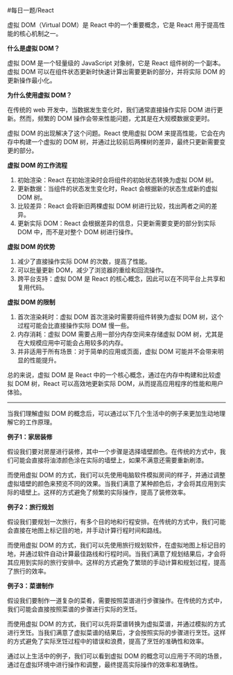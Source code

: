 
#每日一题/React

虚拟 DOM（Virtual DOM）是 React 中的一个重要概念，它是 React 用于提高性能的核心机制之一。

**什么是虚拟 DOM？**

虚拟 DOM 是一个轻量级的 JavaScript 对象树，它是 React 组件树的一个副本。虚拟 DOM 可以在组件状态更新时快速计算出需要更新的部分，并将实际 DOM 的更新操作最小化。

**为什么使用虚拟 DOM？**

在传统的 web 开发中，当数据发生变化时，我们通常直接操作实际 DOM 进行更新。然而，频繁的 DOM 操作会带来性能问题，尤其是在大规模数据变更时。

虚拟 DOM 的出现解决了这个问题。React 使用虚拟 DOM 来提高性能，它会在内存中构建一个虚拟的 DOM 树，并通过比较前后两棵树的差异，最终只更新需要变更的部分。

**虚拟 DOM 的工作流程**

1. 初始渲染：React 在初始渲染时会将组件的初始状态转换为虚拟 DOM 树。
2. 更新数据：当组件的状态发生变化时，React 会根据新的状态生成新的虚拟 DOM 树。
3. 比较差异：React 会将新旧两棵虚拟 DOM 树进行比较，找出两者之间的差异。
4. 更新实际 DOM：React 会根据差异的信息，只更新需要变更的部分到实际 DOM 中，而不是对整个 DOM 树进行操作。

**虚拟 DOM 的优势**

1. 减少了直接操作实际 DOM 的次数，提高了性能。
2. 可以批量更新 DOM，减少了浏览器的重绘和回流操作。
3. 跨平台支持：虚拟 DOM 是 React 的核心概念，因此可以在不同平台上共享和复用代码。

**虚拟 DOM 的限制**

1. 首次渲染耗时：虚拟 DOM 首次渲染时需要将组件转换为虚拟 DOM 树，这个过程可能会比直接操作实际 DOM 慢一些。
2. 内存消耗：虚拟 DOM 需要占用一部分内存空间来存储虚拟 DOM 树，尤其是在大规模应用中可能会占用较多的内存。
3. 并非适用于所有场景：对于简单的应用或页面，虚拟 DOM 可能并不会带来明显的性能提升。

总的来说，虚拟 DOM 是 React 中的一个核心概念，通过在内存中构建和比较虚拟 DOM 树，React 可以高效地更新实际 DOM，从而提高应用程序的性能和用户体验。

---

当我们理解虚拟 DOM 的概念后，可以通过以下几个生活中的例子来更加生动地理解它的工作原理。

**例子1：家居装修**

假设我们要对房屋进行装修，其中一个步骤是选择墙壁颜色。在传统的方式中，我们可能会直接将油漆颜色涂在实际的墙壁上，如果不满意还需要重新刷漆。

而使用虚拟 DOM 的方式，我们可以先使用电脑软件模拟房间的样子，并通过调整虚拟墙壁的颜色来预览不同的效果。当我们满意了某种颜色后，才会将其应用到实际的墙壁上。这样的方式避免了频繁的实际操作，提高了装修效率。

**例子2：旅行规划**

假设我们要规划一次旅行，有多个目的地和行程安排。在传统的方式中，我们可能会直接在地图上标记目的地，并手动计算行程时间和路线。

而使用虚拟 DOM 的方式，我们可以先使用旅行规划软件，在虚拟地图上标记目的地，并通过软件自动计算最佳路线和行程时间。当我们满意了规划结果后，才会将其应用到实际的旅行安排中。这样的方式避免了繁琐的手动计算和规划过程，提高了旅行的效率。

**例子3：菜谱制作**

假设我们要制作一道复杂的菜肴，需要按照菜谱进行步骤操作。在传统的方式中，我们可能会直接按照菜谱的步骤进行实际的烹饪。

而使用虚拟 DOM 的方式，我们可以先将菜谱转换为虚拟菜谱，并通过模拟的方式进行烹饪。当我们满意了虚拟菜谱的结果后，才会按照实际的步骤进行烹饪。这样的方式避免了实际烹饪过程中的错误和浪费，提高了烹饪的准确性和效率。

通过以上生活中的例子，我们可以看到虚拟 DOM 的概念可以应用于不同的场景，通过在虚拟环境中进行操作和调整，最终提高实际操作的效率和准确性。